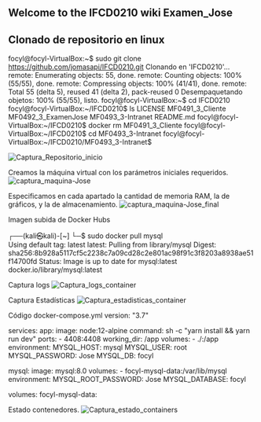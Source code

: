 ## Welcome to the IFCD0210 wiki Examen_Jose

## Clonado de repositorio en linux

focyl@focyl-VirtualBox:~$ sudo git clone https://github.com/jomasapi/IFCD0210.git
Clonando en 'IFCD0210'...
remote: Enumerating objects: 55, done.
remote: Counting objects: 100% (55/55), done.
remote: Compressing objects: 100% (41/41), done.
remote: Total 55 (delta 5), reused 41 (delta 2), pack-reused 0
Desempaquetando objetos: 100% (55/55), listo.
focyl@focyl-VirtualBox:~$ cd IFCD0210
focyl@focyl-VirtualBox:~/IFCD0210$ ls
LICENSE  MF0491_3_Cliente  MF0492_3_ExamenJose  MF0493_3-Intranet  README.md
focyl@focyl-VirtualBox:~/IFCD0210$ docker rm MF0491_3_Cliente
focyl@focyl-VirtualBox:~/IFCD0210$ cd MF0493_3-Intranet
focyl@focyl-VirtualBox:~/IFCD0210/MF0493_3-Intranet$

![Captura_Repositorio_inicio](https://user-images.githubusercontent.com/82203688/128342671-3c007c3c-4656-419e-900b-0e1be6b2721a.png)

Creamos la máquina virtual con los parámetros iniciales requeridos.
![captura_maquina-Jose](https://user-images.githubusercontent.com/82203688/128343765-e3fc8e40-eb0f-440e-baa9-e5536f485455.jpg)

Especificamos en cada apartado la cantidad de memoria RAM, la de gráficos, y la de almacenamiento.
![captura_maquina-Jose_final](https://user-images.githubusercontent.com/82203688/128344390-e85811ca-54ef-4d94-b36c-1c0a3713702d.jpg)

Imagen subida de Docker Hubs
                                                                                                                                                                                                                                             
┌──(kali㉿kali)-[~]
└─$ sudo docker pull mysql   
Using default tag: latest
latest: Pulling from library/mysql
Digest: sha256:8b928a5117cf5c2238c7a09cd28c2e801ac98f91c3f8203a8938ae51f14700fd
Status: Image is up to date for mysql:latest
docker.io/library/mysql:latest

Captura logs
![Captura_logs_container](https://user-images.githubusercontent.com/82203688/128346936-3c0939d1-3723-4597-a5a9-f3e033a2a00e.JPG)

Captura Estadísticas
![Captura_estadisticas_container](https://user-images.githubusercontent.com/82203688/128347078-1539c932-449e-49f7-a024-75ca79d98daa.JPG)

Código docker-compose.yml
version: "3.7"

services:
  app:
    image: node:12-alpine
    command: sh -c "yarn install && yarn run dev"
    ports:
      - 4408:4408
    working_dir: /app
    volumes:
      - ./:/app
    environment:
      MYSQL_HOST: mysql
      MYSQL_USER: root
      MYSQL_PASSWORD: Jose
      MYSQL_DB: focyl

  mysql:
    image: mysql:8.0
    volumes:
      - focyl-mysql-data:/var/lib/mysql
    environment: 
      MYSQL_ROOT_PASSWORD: Jose
      MYSQL_DATABASE: focyl

volumes:
  focyl-mysql-data:

Estado contenedores.
![Captura_estado_containers](https://user-images.githubusercontent.com/82203688/128349495-53bc1045-4f6b-47bb-b9d0-90155df1e5a3.JPG)
